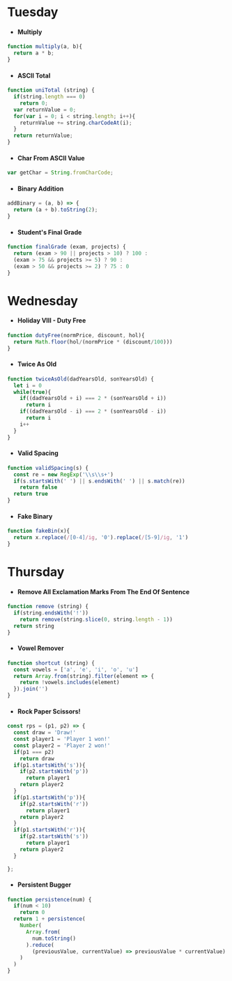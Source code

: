 # Tuesday
* #### Multiply
```javascript
function multiply(a, b){
  return a * b;
}
```
* #### ASCII Total
```javascript
function uniTotal (string) {
  if(string.length === 0)
    return 0;
  var returnValue = 0;
  for(var i = 0; i < string.length; i++){
    returnValue += string.charCodeAt(i);
  }
  return returnValue;
}
```
* #### Char From ASCII Value
```javascript
var getChar = String.fromCharCode;
```
* #### Binary Addition
```javascript
addBinary = (a, b) => {
  return (a + b).toString(2);
}
```
* #### Student's Final Grade
```javascript
function finalGrade (exam, projects) {
  return (exam > 90 || projects > 10) ? 100 :
  (exam > 75 && projects >= 5) ? 90 :
  (exam > 50 && projects >= 2) ? 75 : 0
}
```
# Wednesday
* #### Holiday VIII - Duty Free
```javascript
function dutyFree(normPrice, discount, hol){
  return Math.floor(hol/(normPrice * (discount/100)))
}
```
* #### Twice As Old
```javascript
function twiceAsOld(dadYearsOld, sonYearsOld) {
  let i = 0
  while(true){
    if((dadYearsOld + i) === 2 * (sonYearsOld + i))
      return i
    if((dadYearsOld - i) === 2 * (sonYearsOld - i))
      return i
    i++
  }
}
```
* #### Valid Spacing
```javascript
function validSpacing(s) {
  const re = new RegExp('\\s\\s+')
  if(s.startsWith(' ') || s.endsWith(' ') || s.match(re))
    return false
  return true
}
```
* #### Fake Binary
```javascript
function fakeBin(x){
  return x.replace(/[0-4]/ig, '0').replace(/[5-9]/ig, '1')
}
```
# Thursday
* #### Remove All Exclamation Marks From The End Of Sentence
```javascript
function remove (string) {  
  if(string.endsWith('!'))
    return remove(string.slice(0, string.length - 1))
  return string
}
```
* #### Vowel Remover
```javascript
function shortcut (string) {
  const vowels = ['a', 'e', 'i', 'o', 'u']
  return Array.from(string).filter(element => {
    return !vowels.includes(element)
  }).join('')
}
```
* #### Rock Paper Scissors! 
```javascript
const rps = (p1, p2) => {
  const draw = 'Draw!'
  const player1 = 'Player 1 won!'
  const player2 = 'Player 2 won!'
  if(p1 === p2)
    return draw
  if(p1.startsWith('s')){
    if(p2.startsWith('p'))
      return player1
    return player2
  }
  if(p1.startsWith('p')){
    if(p2.startsWith('r'))
      return player1
    return player2
  }
  if(p1.startsWith('r')){
    if(p2.startsWith('s'))
      return player1
    return player2
  }
      
};
```
* #### Persistent Bugger
```javascript
function persistence(num) {
  if(num < 10)
    return 0
  return 1 + persistence(
    Number(
      Array.from(
        num.toString()
      ).reduce(
        (previousValue, currentValue) => previousValue * currentValue)
    )
  )
}
```
